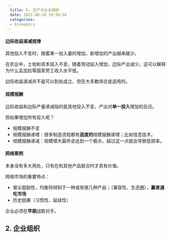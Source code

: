 ```yaml
---
  title: 6. 生产与企业组织
  date: 2021-06-26 19:54:56
  categories:
  - Economics
---
```


#### 边际收益递减规律

其他投入不变时，随着某一投入量的增加，新增加的产出越来越少。

在农业中，土地和资本投入不变，随着劳动投入增加，边际产出减少。这可以解释为什么孟加拉等国家劳工收入水平低。

边际收益递减并不是可以到处成立，但在大多数场合是适用的。

#### 规模报酬

边际收益和边际产量递减指的是其他投入不变，产出对**单一投入**增加的反应。

但如果增加所有投入呢？

- 规模报酬不变
- 规模报酬递增：很多制造流程都有**适度的**规模报酬递增；比如信息技术。
- 规模报酬递减：规模增大最终会达到一个极点，超过这一点就会导致低效率。

#### 网络案例

本身没有多大用处，只有在和其他产品联合时才具有价值。

网络市场的重要特点：

- 冒尖鼓励性，均衡将倾斜于一种或有限几种产品；（兼容性、生态圈），**赢者通吃市场**
- 历史因袭（习惯性，延续性）

企业必须在**早期**战胜对手。

## 2. 企业组织

